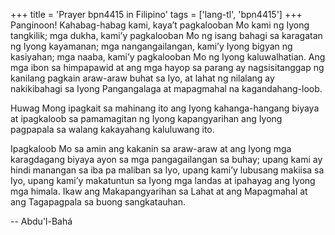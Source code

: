 +++
title = 'Prayer bpn4415 in Filipino'
tags = ['lang-tl', 'bpn4415']
+++
Panginoon! Kahabag-habag kami, kaya’t pagkalooban Mo kami ng Iyong tangkilik; mga dukha, kami’y pagkalooban Mo ng isang bahagi sa karagatan ng Iyong kayamanan; mga nangangailangan, kami’y Iyong bigyan ng kasiyahan; mga naaba, kami’y pagkalooban Mo ng Iyong kaluwalhatian. Ang mga ibon sa himpapawid at ang mga hayop sa parang ay nagsisitanggap ng kanilang pagkain araw-araw buhat sa Iyo, at lahat ng nilalang ay nakikibahagi sa Iyong Pangangalaga at mapagmahal na kagandahang-loob.

Huwag Mong ipagkait sa mahinang ito ang Iyong kahanga-hangang biyaya at ipagkaloob sa pamamagitan ng Iyong kapangyarihan ang Iyong pagpapala sa walang kakayahang kaluluwang ito.

Ipagkaloob Mo sa amin ang kakanin sa araw-araw at ang Iyong mga karagdagang biyaya ayon sa mga pangagailangan sa buhay; upang kami ay hindi manangan sa iba pa maliban sa Iyo, upang kami’y lubusang makiisa sa Iyo, upang kami’y makatuntun sa Iyong mga landas at ipahayag ang Iyong mga himala. Ikaw ang Makapangyarihan sa Lahat at ang Mapagmahal at ang Tagapagpala sa buong sangkatauhan.

-- Abdu'l-Bahá
